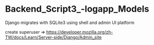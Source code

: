 # Backend_Script3_-logapp_Models
Django migrates with SQLite3 using shell and admin UI platform

create superuser => https://developer.mozilla.org/zh-TW/docs/Learn/Server-side/Django/Admin_site
